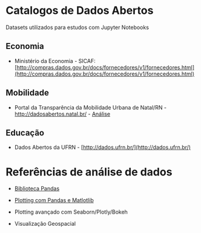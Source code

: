 # Catalogos de Dados Abertos

Datasets utilizados para estudos com Jupyter Notebooks



## Economia

- Ministério da Economia - SICAF: [http://compras.dados.gov.br/docs/fornecedores/v1/fornecedores.html](http://compras.dados.gov.br/docs/fornecedores/v1/fornecedores.html) 







## Mobilidade

- Portal da Transparência da Mobilidade Urbana de Natal/RN - http://dadosabertos.natal.br/ - [Análise](mobilidade/rn-natal)

## Educação

- Dados Abertos da UFRN - [http://dados.ufrn.br/](http://dados.ufrn.br/)

## 



# Referências de análise de dados

- [Biblioteca Pandas](Referencia_Pandas.md)

- [Plotting com Pandas e Matlotlib](Referencia_Pandas_Matplotlib.md)

- Plotting avançado com Seaborn/Plotly/Bokeh

- Visualização Geospacial

